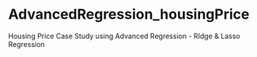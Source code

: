 # AdvancedRegression_housingPrice
Housing Price Case Study using Advanced Regression - RIdge &amp; Lasso Regression
